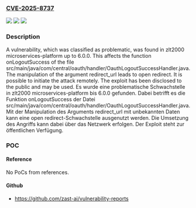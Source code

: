 ### [CVE-2025-8737](https://cve.mitre.org/cgi-bin/cvename.cgi?name=CVE-2025-8737)
![](https://img.shields.io/static/v1?label=Product&message=microservices-platform&color=blue)
![](https://img.shields.io/static/v1?label=Version&message=6.0%20&color=brightgreen)
![](https://img.shields.io/static/v1?label=Vulnerability&message=Open%20Redirect&color=brightgreen)

### Description

A vulnerability, which was classified as problematic, was found in zlt2000 microservices-platform up to 6.0.0. This affects the function onLogoutSuccess of the file src/main/java/com/central/oauth/handler/OauthLogoutSuccessHandler.java. The manipulation of the argument redirect_url leads to open redirect. It is possible to initiate the attack remotely. The exploit has been disclosed to the public and may be used.
Es wurde eine problematische Schwachstelle in zlt2000 microservices-platform bis 6.0.0 gefunden. Dabei betrifft es die Funktion onLogoutSuccess der Datei src/main/java/com/central/oauth/handler/OauthLogoutSuccessHandler.java. Mit der Manipulation des Arguments redirect_url mit unbekannten Daten kann eine open redirect-Schwachstelle ausgenutzt werden. Die Umsetzung des Angriffs kann dabei über das Netzwerk erfolgen. Der Exploit steht zur öffentlichen Verfügung.

### POC

#### Reference
No PoCs from references.

#### Github
- https://github.com/zast-ai/vulnerability-reports

